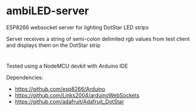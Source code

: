 # ambiLED-server
ESP8266 websocket server for lighting DotStar LED strips

Server receives a string of semi-colon delimited rgb values from test client and displays them on the DotStar strip

#

Tested using a NodeMCU devkit with Arduino IDE

Dependencies: 
+ https://github.com/esp8266/Arduino
+ https://github.com/Links2004/arduinoWebSockets
+ https://github.com/adafruit/Adafruit_DotStar
